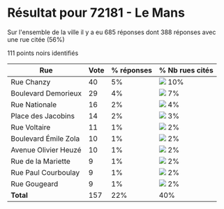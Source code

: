 # Résultat pour 72181 - Le Mans

Sur l'ensemble de la ville il y a eu 685 réponses dont 388 réponses avec une rue citée (56%)

111 points noirs identifiés

| Rue | Vote | % réponses | % Nb rues cités|
|-----|------|------------|----------------|
| Rue Chanzy | 40 | 5% | <img src="../../img/bar_10.gif" />&nbsp;10%|
| Boulevard Demorieux | 29 | 4% | <img src="../../img/bar_7.gif" />&nbsp;7%|
| Rue Nationale | 16 | 2% | <img src="../../img/bar_4.gif" />&nbsp;4%|
| Place des Jacobins | 14 | 2% | <img src="../../img/bar_3.gif" />&nbsp;3%|
| Rue Voltaire | 11 | 1% | <img src="../../img/bar_2.gif" />&nbsp;2%|
| Boulevard Émile Zola | 10 | 1% | <img src="../../img/bar_2.gif" />&nbsp;2%|
| Avenue Olivier Heuzé | 10 | 1% | <img src="../../img/bar_2.gif" />&nbsp;2%|
| Rue de la Mariette | 9 | 1% | <img src="../../img/bar_2.gif" />&nbsp;2%|
| Rue Paul Courboulay | 9 | 1% | <img src="../../img/bar_2.gif" />&nbsp;2%|
| Rue Gougeard | 9 | 1% | <img src="../../img/bar_2.gif" />&nbsp;2%|
| **Total** | 157 | 22% | 40%|

